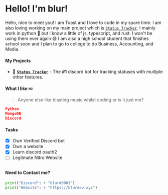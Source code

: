 # Hello! I'm blur!

Hello, nice to meet you! I am Toast and I love to code in my spare time. I am also loving working on my main project which is [`Status Tracker`](https://discord.gg/ZhxmKhDqmx). I mainly work in python 🐍 but I know a little of js, typescript, and rust. I won't be using them ever again 😅 I am also a high school student that finishes school soon and I plan to go to college to do Business, Accounting, and Media.

#### My Projects
- 🤖 [**`Status Tracker`**](https://discord.gg/ZhxmKhDqmx) - The **#1** discord bot for tracking statuses with multiple other features.

#### What I like 💤
> Anyone else like blasting music whilst coding or is it just me?
```json
Python
MongoDB
Discord
```
#### Tasks

- [x] Own Verified Discord bot
- [x] Own a website
- [x] Learn discord oauth2
- [ ] Legitmate Nitro Website
##
#### Need to Contact me? 
```py
print("Discord": + "blur#0003")
print("Website": + "https://blurdev.xyz")
```
